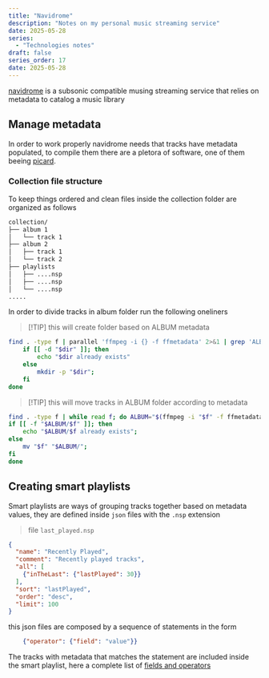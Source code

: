```yaml
---
title: "Navidrome"
description: "Notes on my personal music streaming service"
date: 2025-05-28
series:
  - "Technologies notes"
draft: false
series_order: 17
date: 2025-05-28
---
```


 [navidrome](https://www.navidrome.org/) is a subsonic compatible musing streaming service that relies on metadata to catalog a music library

## Manage metadata

In order to work properly navidrome needs that tracks have metadata populated, to compile them there are a pletora of software, one of them beeing [picard](https://picard.musicbrainz.org/).

### Collection file structure

To keep things ordered and clean files inside the collection folder are organized as follows

```txt
collection/
├── album 1
│   └── track 1
├── album 2
│   ├── track 1
│   └── track 2
├── playlists
│   ├── ....nsp
│   ├── ....nsp
│   └── ....nsp
.....
```

In order to divide tracks in album folder run the following oneliners

>[!TIP] this will create folder based on ALBUM metadata
```bash
find . -type f | parallel 'ffmpeg -i {} -f ffmetadata' 2>&1 | grep 'ALBUM ' |awk -F':' '{$1=""; print $0}' | while read dir; do
    if [[ -d "$dir" ]]; then
        echo "$dir already exists"
    else
        mkdir -p "$dir";
    fi
done
```

>[!TIP] this will move tracks in ALBUM folder according to metadata
```bash
find . -type f | while read f; do ALBUM="$(ffmpeg -i "$f" -f ffmetadata 2>&1 | grep 'ALBUM ' | awk -F':' '{$1="";print $0}' | awk '{$1=$1;print}')";
if [[ -f "$ALBUM/$f" ]]; then
    echo "$ALBUM/$f already exists";
else
    mv "$f" "$ALBUM/";
fi
done
```

## Creating smart playlists

Smart playlists are ways of grouping tracks together based on metadata values, they are defined inside `json` files with the `.nsp` extension

>file `last_played.nsp`
```json
{
  "name": "Recently Played",
  "comment": "Recently played tracks",
  "all": [
    {"inTheLast": {"lastPlayed": 30}}
  ],
  "sort": "lastPlayed",
  "order": "desc",
  "limit": 100
}
```

this json files are composed by a sequence of statements in the form

```json
    {"operator": {"field": "value"}}
```

The tracks with metadata that matches the statement are included inside the smart playlist, here a complete list of [fields and operators](https://www.navidrome.org/docs/usage/smartplaylists/#additional-resources)
